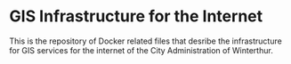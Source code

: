 # GIS Infrastructure for the Internet
This is the repository of Docker related files that desribe the infrastructure for GIS services for the internet of the City Administration of Winterthur.
